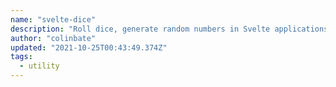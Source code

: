 ```yaml
---
name: "svelte-dice"
description: "Roll dice, generate random numbers in Svelte applications."
author: "colinbate"
updated: "2021-10-25T00:43:49.374Z"
tags: 
  - utility
---
```

